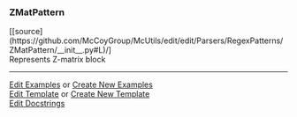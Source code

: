 ### <a id="McUtils.Parsers.RegexPatterns.ZMatPattern">ZMatPattern</a> 
<div class="docs-source-link" markdown="1">
[[source](https://github.com/McCoyGroup/McUtils/edit/edit/Parsers/RegexPatterns/ZMatPattern/__init__.py#L)/]
</div>
Represents Z-matrix block



___

[Edit Examples](https://github.com/McCoyGroup/McUtils/edit/edit/ci/examples/McUtils/Parsers/RegexPatterns/ZMatPattern.md) or 
[Create New Examples](https://github.com/McCoyGroup/McUtils/new/edit/?filename=ci/examples/McUtils/Parsers/RegexPatterns/ZMatPattern.md) <br/>
[Edit Template](https://github.com/McCoyGroup/McUtils/edit/edit/ci/docs/McUtils/Parsers/RegexPatterns/ZMatPattern.md) or 
[Create New Template](https://github.com/McCoyGroup/McUtils/new/edit/?filename=ci/docs/templates/McUtils/Parsers/RegexPatterns/ZMatPattern.md) <br/>
[Edit Docstrings](https://github.com/McCoyGroup/McUtils/edit/edit/Parsers/RegexPatterns/ZMatPattern/__init__.py#L?message=Update%20Docs)

